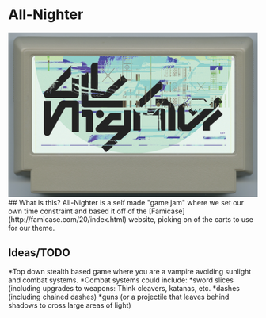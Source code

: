 # All-Nighter
<img src="Resources/015_sample.png">
## What is this?
All-Nighter is a self made "game jam" where we set our own time constraint and based it off of the [Famicase](http://famicase.com/20/index.html) website, picking on of the carts to use for our theme. 

## Ideas/TODO
*Top down stealth based game where you are a vampire avoiding sunlight and combat systems.
*Combat systems could include:
  *sword slices (including upgrades to weapons: Think cleavers, katanas, etc.
  *dashes (including chained dashes)
  *guns (or a projectile that leaves behind shadows to cross large areas of light)
